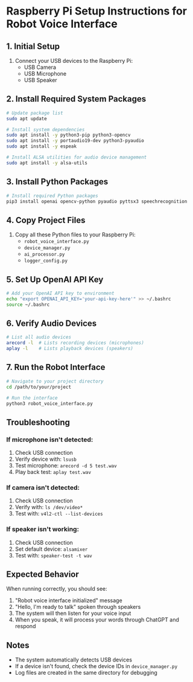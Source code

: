 # Raspberry Pi Setup Instructions for Robot Voice Interface

## 1. Initial Setup
1. Connect your USB devices to the Raspberry Pi:
   - USB Camera
   - USB Microphone
   - USB Speaker

## 2. Install Required System Packages
```bash
# Update package list
sudo apt update

# Install system dependencies
sudo apt install -y python3-pip python3-opencv
sudo apt install -y portaudio19-dev python3-pyaudio
sudo apt install -y espeak

# Install ALSA utilities for audio device management
sudo apt install -y alsa-utils
```

## 3. Install Python Packages
```bash
# Install required Python packages
pip3 install openai opencv-python pyaudio pyttsx3 speechrecognition
```

## 4. Copy Project Files
1. Copy all these Python files to your Raspberry Pi:
   - `robot_voice_interface.py`
   - `device_manager.py`
   - `ai_processor.py`
   - `logger_config.py`

## 5. Set Up OpenAI API Key
```bash
# Add your OpenAI API key to environment
echo "export OPENAI_API_KEY='your-api-key-here'" >> ~/.bashrc
source ~/.bashrc
```

## 6. Verify Audio Devices
```bash
# List all audio devices
arecord -l  # Lists recording devices (microphones)
aplay -l    # Lists playback devices (speakers)
```

## 7. Run the Robot Interface
```bash
# Navigate to your project directory
cd /path/to/your/project

# Run the interface
python3 robot_voice_interface.py
```

## Troubleshooting

### If microphone isn't detected:
1. Check USB connection
2. Verify device with: `lsusb`
3. Test microphone: `arecord -d 5 test.wav`
4. Play back test: `aplay test.wav`

### If camera isn't detected:
1. Check USB connection
2. Verify with: `ls /dev/video*`
3. Test with: `v4l2-ctl --list-devices`

### If speaker isn't working:
1. Check USB connection
2. Set default device: `alsamixer`
3. Test with: `speaker-test -t wav`

## Expected Behavior
When running correctly, you should see:
1. "Robot voice interface initialized" message
2. "Hello, I'm ready to talk" spoken through speakers
3. The system will then listen for your voice input
4. When you speak, it will process your words through ChatGPT and respond

## Notes
- The system automatically detects USB devices
- If a device isn't found, check the device IDs in `device_manager.py`
- Log files are created in the same directory for debugging
